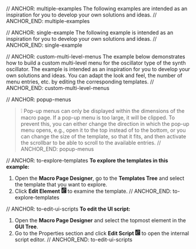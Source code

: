 // ANCHOR: multiple-examples
The following examples are intended as an inspiration for you to develop your own solutions and ideas.
// ANCHOR_END: multiple-examples

// ANCHOR: single-example
The following example is intended as an inspiration for you to develop your own solutions and ideas.
// ANCHOR_END: single-example

// ANCHOR: custom-multi-level-menus
The example below demonstrates how to build a custom multi-level menu for the oscillator type of the synth oscillator. The example is intended as an inspiration for you to develop your own solutions and ideas. You can adapt the look and feel, the number of menu entries, etc. by editing the corresponding templates.
// ANCHOR_END: custom-multi-level-menus

// ANCHOR: popup-menus
>&#10069; Pop-up menus can only be displayed within the dimensions of the macro page. If a pop-up menu is too large, it will be clipped. To prevent this, you can either change the direction in which the pop-up menu opens, e.g., open it to the top instead of to the bottom, or you can change the size of the template, so that it fits, and then activate the scrollbar to be able to scroll to the available entries.
// ANCHOR_END: popup-menus

// ANCHOR: to-explore-templates
**To explore the templates in this example:**

1. Open the **Macro Page Designer**, go to the **Templates Tree** and select the template that you want to explore. 
1. Click **Edit Element** ![Edit Element](../images/EditElement.PNG) to examine the template.
// ANCHOR_END: to-explore-templates

// ANCHOR: to-edit-ui-scripts
**To edit the UI script:**

1. Open the **Macro Page Designer** and select the topmost element in the **GUI Tree**. 
1. Go to the Properties section and click **Edit Script** ![Edit Element](../images/EditElement.PNG) to open the internal script editor.
// ANCHOR_END: to-edit-ui-scripts
